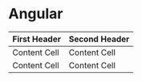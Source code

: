 # Angular

| First Header  | Second Header |
| ------------- | ------------- |
| Content Cell  | Content Cell  |
| Content Cell  | Content Cell  |
